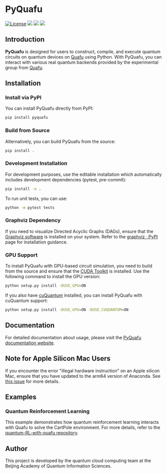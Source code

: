 # PyQuafu

[![License](https://img.shields.io/github/license/ScQ-Cloud/pyquafu.svg?style=popout-square)](https://opensource.org/licenses/Apache-2.0)
[![](https://github.com/ScQ-Cloud/pyquafu/actions/workflows/unittest.yml/badge.svg)](https://github.com/ScQ-Cloud/pyquafu/actions/workflows/unittest.yml)
[![](https://img.shields.io/github/release/ScQ-Cloud/pyquafu.svg?style=popout-square)](https://github.com/ScQ-Cloud/pyquafu/releases)
[![](https://img.shields.io/pypi/dm/pyquafu?style=popout-square)](https://pypi.org/project/pyquafu/)

## Introduction

**PyQuafu** is designed for users to construct, compile, and execute quantum circuits on quantum devices on [Quafu](http://quafu.baqis.ac.cn/) using Python. With PyQuafu, you can interact with various real quantum backends provided by the experimental group from [Quafu](http://quafu.baqis.ac.cn/).

## Installation

### Install via PyPI

You can install PyQuafu directly from PyPI:

```bash
pip install pyquafu
```

### Build from Source

Alternatively, you can build PyQuafu from the source:

```bash
pip install .
```

### Development Installation

For development purposes, use the editable installation which automatically includes development dependencies (pytest, pre-commit):

```bash
pip install -e .
```

To run unit tests, you can use:

```bash
python -m pytest tests
```

### Graphviz Dependency

If you need to visualize Directed Acyclic Graphs (DAGs), ensure that the [Graphviz software](https://graphviz.org/) is installed on your system. Refer to the [graphviz · PyPI](https://pypi.org/project/graphviz/#description) page for installation guidance.

### GPU Support

To install PyQuafu with GPU-based circuit simulation, you need to build from the source and ensure that the [CUDA Toolkit](https://developer.nvidia.com/cuda-downloads) is installed. Use the following command to install the GPU version:

```bash
python setup.py install -DUSE_GPU=ON
```

If you also have [cuQuantum](https://developer.nvidia.com/cuquantum-sdk) installed, you can install PyQuafu with cuQuantum support:

```bash
python setup.py install -DUSE_GPU=ON -DUSE_CUQUANTUM=ON
```

## Documentation

For detailed documentation about usage, please visit the [PyQuafu documentation website](https://scq-cloud.github.io/).

## Note for Apple Silicon Mac Users

If you encounter the error "illegal hardware instruction" on an Apple silicon Mac, ensure that you have updated to the arm64 version of Anaconda. See [this issue](https://github.com/abess-team/abess/issues/310) for more details.

## Examples

### Quantum Reinforcement Learning

This example demonstrates how quantum reinforcement learning interacts with Quafu to solve the CartPole environment. For more details, refer to the [quantum-RL-with-quafu repository](https://github.com/enchanted123/quantum-RL-with-quafu).

## Author

This project is developed by the quantum cloud computing team at the Beijing Academy of Quantum Information Sciences.
